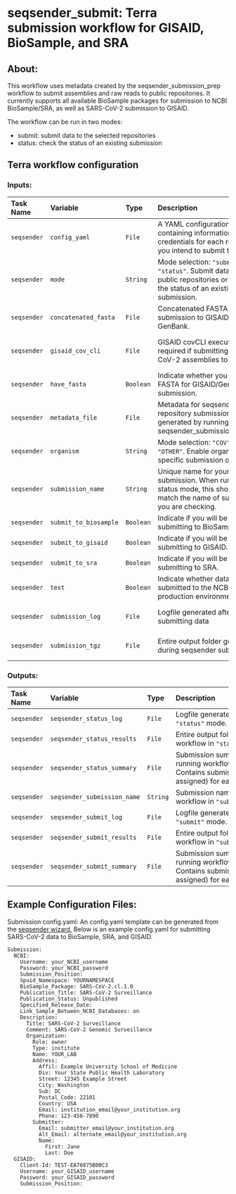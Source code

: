 # seqsender_submit: Terra submission workflow for GISAID, BioSample, and SRA

## About:
This workflow uses metadata created by the seqsender_submission_prep workflow to submit assemblies and raw reads to public repositories. It currently supports all available BioSample packages for submission to NCBI BioSample/SRA, as well as SARS-CoV-2 submission to GISAID.

The workflow can be run in two modes:
- submit: submit data to the selected repositories
- status: check the status of an existing submission

## Terra workflow configuration
### Inputs:
| Task Name | Variable | Type | Description&nbsp;&nbsp;&nbsp;&nbsp;&nbsp;&nbsp;&nbsp;&nbsp;&nbsp;&nbsp;&nbsp;&nbsp;&nbsp;&nbsp;&nbsp;&nbsp;&nbsp;&nbsp;&nbsp;&nbsp;&nbsp;&nbsp;&nbsp;&nbsp;&nbsp;&nbsp;&nbsp;&nbsp;&nbsp;&nbsp;&nbsp;&nbsp;&nbsp;| Example&nbsp;&nbsp;&nbsp;&nbsp;&nbsp;&nbsp;&nbsp;&nbsp;&nbsp;&nbsp;&nbsp;&nbsp;&nbsp;&nbsp;&nbsp;&nbsp;&nbsp;&nbsp;&nbsp;&nbsp;&nbsp;&nbsp;&nbsp;&nbsp;&nbsp;&nbsp;&nbsp;&nbsp;&nbsp;&nbsp;&nbsp;&nbsp;&nbsp;&nbsp;&nbsp;&nbsp;&nbsp;|Default Value | Status&nbsp;&nbsp;&nbsp;&nbsp;&nbsp;&nbsp;&nbsp;&nbsp;&nbsp;&nbsp;&nbsp;&nbsp;&nbsp;&nbsp;&nbsp;&nbsp;&nbsp;&nbsp;&nbsp;&nbsp;&nbsp;&nbsp;&nbsp;&nbsp;&nbsp;&nbsp;&nbsp;&nbsp;&nbsp;&nbsp;&nbsp;&nbsp;&nbsp;&nbsp;&nbsp;&nbsp;&nbsp;&nbsp;&nbsp;&nbsp;&nbsp;&nbsp;&nbsp;&nbsp;&nbsp; |
|:---------- |:--------- |:----- |:------------ |:-------- |:------------- |:------- |
|`seqsender`|`config_yaml`|`File`|A YAML configuration file containing information and credentials for each repository you intend to submit to.|See example config.yaml below.|`None`|Required|
|`seqsender`|`mode`|`String`|Mode selection: `"submit"` or `"status"`. Submit data to public repositories or check the status of an existing submission.|`"submit"`|`None`|Required|
|`seqsender`|`concatenated_fasta`|`File`|Concatenated FASTA file for submission to GISAID or GenBank.|`this.seqsender_concatenated_fasta`|`None`|Optional|
|`seqsender`|`gisaid_cov_cli`|`File`|GISAID covCLI executable, required if submitting SARS-CoV-2 assemblies to GISAID.|`workspace.seqsender_gisaid_covCLI`|`None`|Optional<br>*Required when submitting SARS-CoV-2 assemblies to GISAID.*|
|`seqsender`|`have_fasta`|`Boolean`|Indicate whether you have a FASTA for GISAID/GenBank submission.|`true`|`false`|Optional|
|`seqsender`|`metadata_file`|`File`|Metadata for seqsender repository submission - generated by running seqsender_submission_prep.|`this.seqsender_metadata`|`None`|Optional<br>*Required when workflow mode is "submit".*|
|`seqsender`|`organism`|`String`|Mode selection: `"COV"` or `"OTHER"`. Enable organism-specific submission options.|`"OTHER"`|`"COV"`|Optional|
|`seqsender`|`submission_name`|`String`|Unique name for your submission. When running in status mode, this should match the name of submission you are checking.|`this.sample_set_id`|`"public_health"`|Optional<br>*Setting this to `tablename_set_id` will make it easier to track submission status.*|
|`seqsender`|`submit_to_biosample`|`Boolean`|Indicate if you will be submitting to BioSample.|`true`|`false`|Optional|
|`seqsender`|`submit_to_gisaid`|`Boolean`|Indicate if you will be submitting to GISAID.|`true`|`false`|Optional|
|`seqsender`|`submit_to_sra`|`Boolean`|Indicate if you will be submitting to SRA.|`true`|`false`|Optional|
|`seqsender`|`test`|`Boolean`|Indicate whether data will be submitted to the NCBI test or production environment.|`false`|`true`|Optional|
|`seqsender`|`submission_log`|`File`|Logfile generated after submitting data|`this.seqsender_submit_log`|`None`|Optional<br>*Required when running workflow in `"status"` mode.*|
|`seqsender`|`submission_tgz`|`File`|Entire output folder generated during seqsender submission.|`this.seqsender_submission_tgz`|`None`|Optional<br>*Required when running workflow in `"status"` mode.*|

### Outputs:
| Task Name | Variable | Type | Description&nbsp;&nbsp;&nbsp;&nbsp;&nbsp;&nbsp;&nbsp;&nbsp;&nbsp;&nbsp;&nbsp;&nbsp;&nbsp;&nbsp;&nbsp;&nbsp;&nbsp;&nbsp;&nbsp;&nbsp;&nbsp;&nbsp;&nbsp;&nbsp;&nbsp;&nbsp;&nbsp;&nbsp;&nbsp;&nbsp;&nbsp;&nbsp;&nbsp;&nbsp;&nbsp;&nbsp;&nbsp;&nbsp;&nbsp;&nbsp;&nbsp;&nbsp;&nbsp;&nbsp;&nbsp;&nbsp;&nbsp;&nbsp;&nbsp;&nbsp;&nbsp;&nbsp;&nbsp;&nbsp;&nbsp;&nbsp;&nbsp;|
|:---------- |:--------- |:----- |:------------ |
|`seqsender`|`seqsender_status_log`|`File`|Logfile generated when running workflow in `"status"` mode.|
|`seqsender`|`seqsender_status_results`|`File`|Entire output folder generated when running workflow in `"status"` mode.|
|`seqsender`|`seqsender_status_summary`|`File`|Submission summary generated when running workflow in `"status"` mode. Contains submission IDs and accessions (if assigned) for each repository|
|`seqsender`|`seqsender_submission_name`|`String`|Submission name specified when running workflow in `"submit"` mode.|
|`seqsender`|`seqsender_submit_log`|`File`|Logfile generated when running workflow in `"submit"` mode.|
|`seqsender`|`seqsender_submit_results`|`File`|Entire output folder generated when running workflow in `"submit"` mode.|
|`seqsender`|`seqsender_submit_summary`|`File`|Submission summary generated when running workflow in `"submit"` mode. Contains submission IDs and accessions (if assigned) for each repository|

## Example Configuration Files:
Submission config.yaml:
An config.yaml template can be generated from the [seqsender wizard.](https://cdcgov.github.io/seqsender/) Below is an example config.yaml for submitting SARS-CoV-2 data to BioSample, SRA, and GISAID.

```
Submission:
  NCBI:
    Username: your_NCBI_username
    Password: your_NCBI_password
    Submission_Position:
    Spuid_Namespace: YOURNAMESPACE
    BioSample_Package: SARS-CoV-2.cl.1.0
    Publication_Title: SARS-CoV-2 Surveillance
    Publication_Status: Unpublished
    Specified_Release_Date:
    Link_Sample_Between_NCBI_Databases: on
    Description:
      Title: SARS-CoV-2 Surveillance
      Comment: SARS-CoV-2 Genomic Surveillance
      Organization:
        Role: owner
        Type: institute
        Name: YOUR_LAB
        Address:
          Affil: Example University School of Medicine
          Div: Your State Public Health Laboratory
          Street: 12345 Example Street
          City: Washington
          Sub: DC
          Postal_Code: 22101
          Country: USA
          Email: institution_email@your_institution.org
          Phone: 123-456-7890
        Submitter:
          Email: submitter_email@your_institution.org
          Alt_Email: alternate_email@your_institution.org
          Name:
            First: Jane
            Last: Doe
  GISAID:
    Client-Id: TEST-EA76875B00C3
    Username: your_GISAID_username
    Password: your_GISAID_password
    Submission_Position: